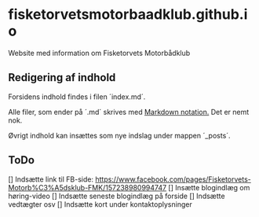# fisketorvetsmotorbaadklub.github.io

Website med information om Fisketorvets Motorbådklub


## Redigering af indhold

Forsidens indhold findes i filen ´index.md´. 

Alle filer, som ender på ´.md´ skrives med [Markdown notation.](https://help.github.com/articles/basic-writing-and-formatting-syntax/) Det er nemt nok.

Øvrigt indhold kan insættes som nye indslag under mappen ´_posts´.


## ToDo

[] Indsætte link til FB-side: https://www.facebook.com/pages/Fisketorvets-Motorb%C3%A5dsklub-FMK/157238980994747
[] Insætte blogindlæg om høring-video
[] Indsætte seneste blogindlæg på forside
[] Indsætte vedtægter osv
[] Indsætte kort under kontaktoplysninger
